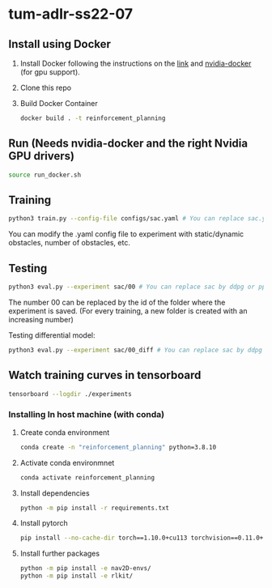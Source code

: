 # tum-adlr-ss22-07

## Install using Docker

1. Install Docker following the instructions on the [link](https://docs.docker.com/engine/install/ubuntu/) and [nvidia-docker](https://github.com/NVIDIA/nvidia-docker) (for gpu support).

3. Clone this repo

4. Build Docker Container
    ```bash
    docker build . -t reinforcement_planning
    ```

## Run (Needs nvidia-docker and the right Nvidia GPU drivers)
```bash
source run_docker.sh 
```
## Training
```bash 
python3 train.py --config-file configs/sac.yaml # You can replace sac.yaml by ddpg.yaml or ppo.yaml
```
You can modify the .yaml config file to experiment with static/dynamic obstacles, number of obstacles, etc.

## Testing
```bash
python3 eval.py --experiment sac/00 # You can replace sac by ddpg or ppo
```
The number 00 can be replaced by the id of the folder where the experiment is saved. (For every training, a new folder is created with an increasing number)

Testing differential model:

```bash
python3 eval.py --experiment sac/00_diff # You can replace sac by ddpg or ppo
```

## Watch training curves in tensorboard
```bash
tensorboard --logdir ./experiments
```

### Installing In host machine (with conda)
1. Create conda environment
    ```bash
    conda create -n "reinforcement_planning" python=3.8.10
    ```

2. Activate conda environmnet
    ```bash
    conda activate reinforcement_planning
    ```

3. Install dependencies
    ```bash
    python -m pip install -r requirements.txt
    ```

4. Install pytorch
    ```bash
    pip install --no-cache-dir torch==1.10.0+cu113 torchvision==0.11.0+cu113 torchaudio==0.10.0 -f https://download.pytorch.org/whl/torch_stable.html
    ```

5. Install further packages
    ```bash
    python -m pip install -e nav2D-envs/
    python -m pip install -e rlkit/
    ```




